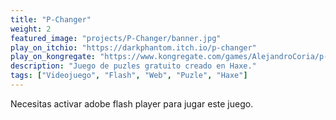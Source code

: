 ```yaml
---
title: "P-Changer"
weight: 2
featured_image: "projects/P-Changer/banner.jpg"
play_on_itchio: "https://darkphantom.itch.io/p-changer"
play_on_kongregate: "https://www.kongregate.com/games/AlejandroCoria/p-changer"
description: "Juego de puzles gratuito creado en Haxe."
tags: ["Videojuego", "Flash", "Web", "Puzle", "Haxe"]
---
```


Necesitas activar adobe flash player para jugar este juego.
